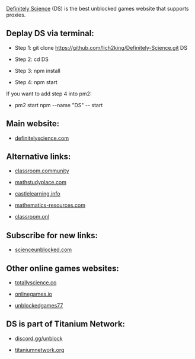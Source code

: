 [Definitely Science](https://definitelyscience.com/) (DS) is the best unblocked games website that supports proxies. 

## Deplay DS via terminal:

- Step 1: git clone https://github.com/lich2king/Definitely-Science.git DS

- Step 2: cd DS

- Step 3: npm install

- Step 4: npm start


If you want to add step 4 into pm2: 
- pm2 start npm --name "DS" -- start


## Main website:

- [definitelyscience.com](https://definitelyscience.com/)

## Alternative links:

- [classroom.community](https://classroom.community/)

- [mathstudyplace.com](https://mathstudyplace.com/)

- [castlelearning.info](https://castlelearning.info/)

- [mathematics-resources.com](https://mathematics-resources.com/)

- [classroom.onl](https://classroom.onl/)

## Subscribe for new links:

- [scienceunblocked.com](https://scienceunblocked.com/)

## Other online games websites:

- [totallyscience.co](https://totallyscience.co/)

- [onlinegames.io](https://www.onlinegames.io/)

- [unblockedgames77](https://sites.google.com/site/unblockedgames77/)


## DS is part of Titanium Network:

- [discord.gg/unblock](https://discord.gg/unblock)

- [titaniumnetwork.org](https://titaniumnetwork.org/)

